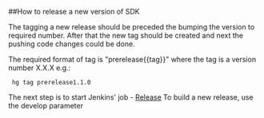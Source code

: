 
##How to release a new version of SDK

The tagging a new release should be preceded the bumping the version to required number.
After that the new tag should be created and next the pushing code changes could be done.

The  required format of tag is "prerelease{{tag}}" where the tag is a version number X.X.X e.g.:
```
 hg tag prerelease1.1.0
```

The next step is to start Jenkins' job - [Release](http://localhost:8081/view/C8Y-RELEASE/job/Docker-Cumulocity-Clients-CSharp-MicroserviceSdk-RELEASE)
To build a new release, use the develop parameter
